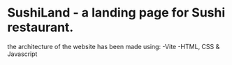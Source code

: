 # SushiLand - a landing page for Sushi restaurant.
the architecture of the website has been made using:
-Vite
-HTML, CSS & Javascript
